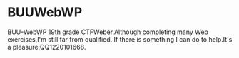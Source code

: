# BUUWebWP
BUU-WebWP
19th grade CTFWeber.Although completing many Web exercises,I'm still far from qualified.
If there is something I can do to help.It's a pleasure:QQ1220101668.
